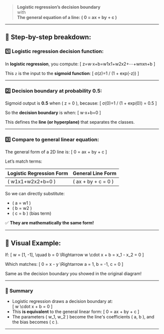 
> **Logistic regression’s decision boundary**  
with  
> **The general equation of a line: \( 0 = ax + by + c \)**

---

## 🧠 Step-by-step breakdown:

### 1️⃣ **Logistic regression decision function:**

In **logistic regression**, you compute:
\[
z=w⋅x+b=w1​x1​+w2​x2​+⋯+wn​xn​+b
\]

This `z` is the input to the **sigmoid function**:
\[
σ(z)=1 / (1 + exp(-z))
\]

---

### 2️⃣ **Decision boundary at probability 0.5:**

Sigmoid output is **0.5** when \( z = 0 \), because:
\[
σ(0)=1 / (1 + exp(0)) = 0.5
\]

So the **decision boundary** is when:
\[
w⋅x+b=0
\]

This defines the **line (or hyperplane)** that separates the classes.

---

### 3️⃣ **Compare to general linear equation:**

The general form of a 2D line is:
\[
0 = ax + by + c
\]

Let’s match terms:

| Logistic Regression Form | General Line Form |
|--------------------------|-------------------|
| \( w1​x1​+w2​x2​+b=0 \) | \( ax + by + c = 0 \) |

So we can directly substitute:
- \( a = w1​ \)
- \( b = w2 \)
- \( c = b \) (bias term)

✅ **They are mathematically the same form!**

---

## 🧩 Visual Example:

If:
\[
w = [1, -1], \quad b = 0
\Rightarrow w \cdot x + b = x_1 - x_2 = 0
\]

Which matches:
\[
0 = x - y
\Rightarrow a = 1, b = -1, c = 0
\]

Same as the decision boundary you showed in the original diagram!

---

### 🧠 Summary

- Logistic regression draws a decision boundary at:  
  \[
  w \cdot x + b = 0
  \]
- This **is equivalent** to the general linear form:
  \[
  0 = ax + by + c
  \]
- The parameters \( w_1, w_2 \) become the line's coefficients \( a, b \), and the bias becomes \( c \).

---

